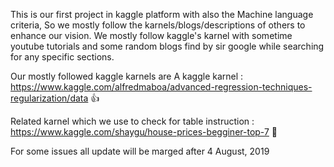 
This is our first project in kaggle platform with also the Machine language criteria, So we mostly follow the karnels/blogs/descriptions of others to enhance our vision. We mostly follow kaggle's karnel with sometime youtube tutorials and some random blogs find by sir google while searching for any specific sections.

Our mostly followed kaggle karnels are
A kaggle karnel : https://www.kaggle.com/alfredmaboa/advanced-regression-techniques-regularization/data 👍

Related karnel which we use to check for table instruction : https://www.kaggle.com/shaygu/house-prices-begginer-top-7 🔢

For some issues all update will be marged after 4 August, 2019</br>



